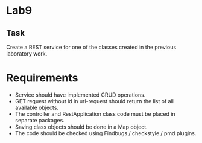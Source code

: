 # Lab9

## Task

Create a REST service for one of the classes created in the previous laboratory work.

# Requirements

* Service should have implemented CRUD operations.
* GET request without id in url-request should return the list of all available objects.
* The controller and RestApplication class code must be placed in separate packages.
* Saving class objects should be done in a Map object.
* The code should be checked using Findbugs / checkstyle / pmd plugins.
